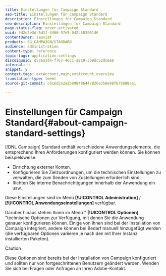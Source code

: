 ```yaml
---
title: Einstellungen für Campaign Standard
seo-title: Einstellungen für Campaign Standard
description: Einstellungen für Campaign Standard
seo-description: Einstellungen für Campaign Standard
page-status-flag: never-activated
uuid: 5d2e2e3d-5d1f-4466-97e5-842c50390146
contentOwner: sauviat
products: SG_CAMPAIGN/STANDARD
audience: administration
content-type: reference
topic-tags: application-settings
discoiquuid: d5c6a3d4-f767-46c1-a8c0-3b9dc52dcea8
internal: n
snippet: y
context-tags: extAccount,main;extAccount,overview
translation-type: tm+mt
source-git-commit: c6c6d2a2a2b898486447826e358e98f679888aa1

---
```



# Einstellungen für Campaign Standard{#about-campaign-standard-settings}

[!DNL Campaign] Standard enthält verschiedene Anwendungselemente, die entsprechend Ihren Anforderungen konfiguriert werden können. Sie können beispielsweise:

* Einrichtung externer Konten,
* Konfigurieren Sie Zielzuordnungen, um die technischen Einstellungen zu verwalten, die zum Senden von Zustellungen erforderlich sind.
* Richten Sie interne Benachrichtigungen innerhalb der Anwendung ein usw.

Diese Einstellungen sind im Menü **[!UICONTROL Administration]** / **[!UICONTROL Anwendungseinstellungen]** verfügbar.

Darüber hinaus stehen Ihnen im Menü " **[!UICONTROL Optionen]** "technische Optionen zur Verfügung, mit denen Sie die Anwendung genauer konfigurieren können. Einige von ihnen sind bei der Installation von Campaign integriert, andere können bei Bedarf manuell hinzugefügt werden (die verfügbaren Optionen variieren je nach den mit Ihrer Instanz installierten Paketen).

>[!CAUTION]
>
>Diese Optionen sind bereits bei der Installation von Campaign konfiguriert und sollten nur von fortgeschrittenen Benutzern geändert werden. Wenden Sie sich bei Fragen oder Anfragen an Ihren Adobe-Kontakt.
